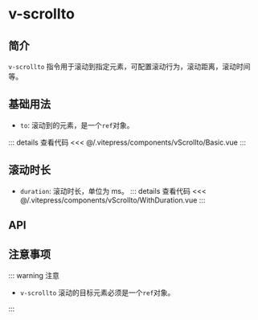 # v-scrollto

## 简介

`v-scrollto` 指令用于滚动到指定元素，可配置滚动行为，滚动距离，滚动时间等。

## 基础用法

- `to`: 滚动到的元素，是一个`ref`对象。

<Basic />

::: details 查看代码
<<< @/.vitepress/components/vScrollto/Basic.vue
:::

## 滚动时长

- `duration`: 滚动时长，单位为 ms。
  <WithDuration />
  ::: details 查看代码
  <<< @/.vitepress/components/vScrollto/WithDuration.vue
  :::

## API

<ApiTable :data="apiTableData" />

## 注意事项

::: warning 注意

- `v-scrollto` 滚动的目标元素必须是一个`ref`对象。

:::

<script setup>
import { ref } from 'vue'
import Basic from "../.vitepress/components/vScrollto/Basic.vue"
import WithDuration from "../.vitepress/components/vScrollto/WithDuration.vue"
import ApiTable from "../.vitepress/components/ApiTable.vue"

const apiTableData = [
  {
    name: 'to',
    type: 'ref',
    default: 'null',
    description: '滚动到的元素，是一个`ref`对象。',
    required: true
  },
  {
    name: 'duration',
    type: 'number',
    default: '500',
    description: '滚动时长，单位为 ms。',
    required: false
  }
]
</script>
